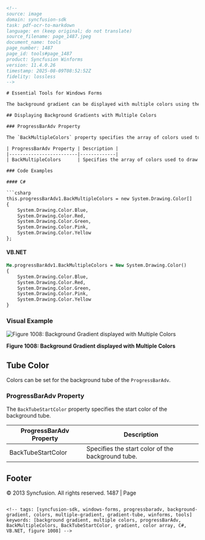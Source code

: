 ```html
<!-- 
source: image
domain: syncfusion-sdk
task: pdf-ocr-to-markdown
language: en (keep original; do not translate)
source_filename: page_1487.jpeg
document_name: tools
page_number: 1487
page_id: tools#page_1487
product: Syncfusion Winforms
version: 11.4.0.26
timestamp: 2025-08-09T08:52:52Z
fidelity: lossless
-->

# Essential Tools for Windows Forms

The background gradient can be displayed with multiple colors using the property given below.

## Displaying Background Gradients with Multiple Colors

### ProgressBarAdv Property

The `BackMultipleColors` property specifies the array of colors used to draw the multiple gradient of the background. The `BackgroundStyle` property should be set to `'MultipleGradient'`.

| ProgressBarAdv Property | Description |
|-------------------------|-------------|
| BackMultipleColors      | Specifies the array of colors used to draw the multiple gradient of the background. The `BackgroundStyle` property should be set to `'MultipleGradient'`. |

### Code Examples

#### C#

```csharp
this.progressBarAdv1.BackMultipleColors = new System.Drawing.Color[]
{
    System.Drawing.Color.Blue,
    System.Drawing.Color.Red,
    System.Drawing.Color.Green,
    System.Drawing.Color.Pink,
    System.Drawing.Color.Yellow
};
```

#### VB.NET

```vb
Me.progressBarAdv1.BackMultipleColors = New System.Drawing.Color()
{
    System.Drawing.Color.Blue,
    System.Drawing.Color.Red,
    System.Drawing.Color.Green,
    System.Drawing.Color.Pink,
    System.Drawing.Color.Yellow
}
```

### Visual Example

![Figure 1008: Background Gradient displayed with Multiple Colors](./image.png)

**Figure 1008: Background Gradient displayed with Multiple Colors**

## Tube Color

Colors can be set for the background tube of the `ProgressBarAdv`.

### ProgressBarAdv Property

The `BackTubeStartColor` property specifies the start color of the background tube.

| ProgressBarAdv Property | Description         |
|-------------------------|---------------------|
| BackTubeStartColor      | Specifies the start color of the background tube. |

## Footer

© 2013 Syncfusion. All rights reserved. 1487 | Page
```

<!-- tags: [syncfusion-sdk, windows-forms, progressbaradv, background-gradient, colors, multiple-gradient, gradient-tube, winforms, tools] keywords: [background gradient, multiple colors, progressBarAdv, BackMultipleColors, BackTubeStartColor, gradient, color array, C#, VB.NET, figure 1008] -->